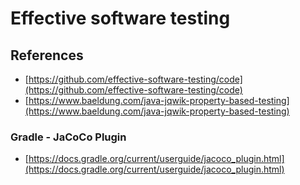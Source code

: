 # Effective software testing

## References

- [https://github.com/effective-software-testing/code](https://github.com/effective-software-testing/code)
- [https://www.baeldung.com/java-jqwik-property-based-testing](https://www.baeldung.com/java-jqwik-property-based-testing)

### Gradle - JaCoCo Plugin

- [https://docs.gradle.org/current/userguide/jacoco_plugin.html](https://docs.gradle.org/current/userguide/jacoco_plugin.html)
